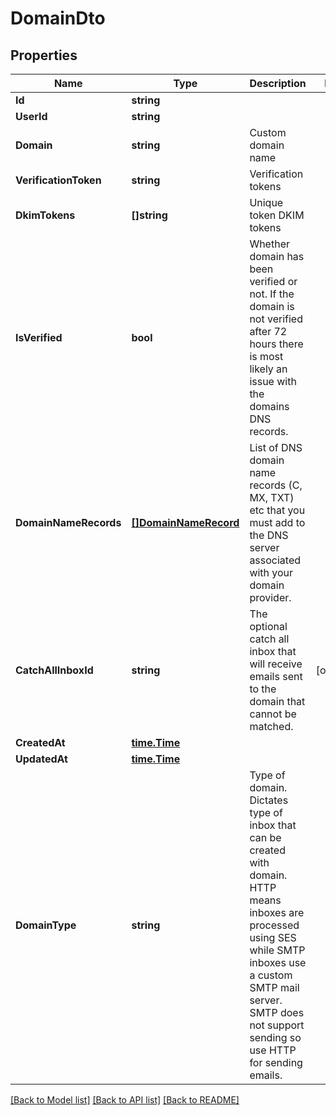 # DomainDto

## Properties

Name | Type | Description | Notes
------------ | ------------- | ------------- | -------------
**Id** | **string** |  | 
**UserId** | **string** |  | 
**Domain** | **string** | Custom domain name | 
**VerificationToken** | **string** | Verification tokens | 
**DkimTokens** | **[]string** | Unique token DKIM tokens | 
**IsVerified** | **bool** | Whether domain has been verified or not. If the domain is not verified after 72 hours there is most likely an issue with the domains DNS records. | 
**DomainNameRecords** | [**[]DomainNameRecord**](DomainNameRecord) | List of DNS domain name records (C, MX, TXT) etc that you must add to the DNS server associated with your domain provider. | 
**CatchAllInboxId** | **string** | The optional catch all inbox that will receive emails sent to the domain that cannot be matched. | [optional] 
**CreatedAt** | [**time.Time**](time.Time) |  | 
**UpdatedAt** | [**time.Time**](time.Time) |  | 
**DomainType** | **string** | Type of domain. Dictates type of inbox that can be created with domain. HTTP means inboxes are processed using SES while SMTP inboxes use a custom SMTP mail server. SMTP does not support sending so use HTTP for sending emails. | 

[[Back to Model list]](../README#documentation-for-models) [[Back to API list]](../README#documentation-for-api-endpoints) [[Back to README]](../README)


